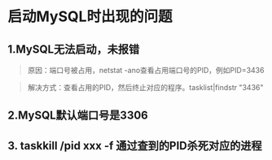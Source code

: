 # 启动MySQL时出现的问题

## 1.MySQL无法启动，未报错
> 原因：端口号被占用，netstat -ano查看占用端口号的PID，例如PID=3436

> 解决方式：查看占用的PID，然后终止对应的程序。tasklist|findstr "3436"

## 2.MySQL默认端口号是3306

## 3. taskkill /pid xxx -f   通过查到的PID杀死对应的进程
